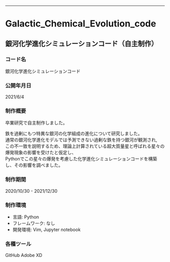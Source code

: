 ---------------------------
# Galactic_Chemical_Evolution_code
銀河化学進化シミュレーションコード（自主制作）
---------------------------
### コード名
銀河化学進化シミュレーションコード

### 公開年月日
2021/6/4

### 制作概要
卒業研究で自主制作しました。<br>

鉄を過剰にもつ特異な銀河の化学組成の進化について研究しました。<br>
通常の銀河化学進化モデルでは予測できない過剰な鉄を持つ銀河が観測され,<br>
この不一致を説明するため、理論上計算されている超大質量星と呼ばれる星々の爆発現象の影響を受けたと仮定し、<br>
Pythonでこの星々の爆発を考慮した化学進化シミュレーションコードを構築し、その影響を調べました。

### 制作期間
2020/10/30 - 2021/12/30

### 制作環境
- 言語: Python
- フレームワーク: なし
- 開発環境: Vim, Jupyter notebook

### 各種ツール
GitHub
Adobe XD
